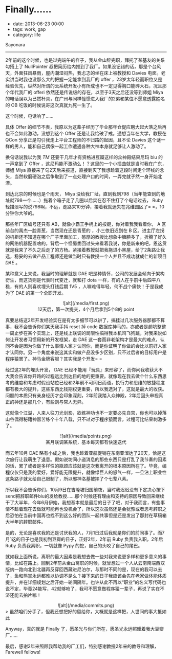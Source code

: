 # Finally……

- date: 2013-06-23 00:00
- tags: work, gap
- category: life

Sayonara

--------------------------

2年前的这个时候，也是过完端午的样子，我从金山辞完职，拜托了某基友的关系勾搭上了 NullPointer 叔把简历给内推到了我厂。如果没记错的话，那是个台风天，外面狂风暴雨，屋内潮湿闷热，我忐忑的坐在床上被教授和 Davies 电面。老实讲当时我也没那么大的把握一定能拿到我厂的 offer ，23岁太年轻而职位又是经验优先，纵然对所谓的云系统开发小有所成也不一定见得胸口能碎大石，况且那个年代我厂的 offeri 依然还是传说级的存在，以至于3天之后还没等到师姐 Miya 的电话误以为已然杯具，在广州与同样憧憬进入我厂的2弟和某位不愿意透露姓名的 OB 吃饭的时候说哥这次真就九死一生了。

这个时候，电话响了……

具体 Offer 的细节不表，我原以为这辈子经历了毕业那年仓促应聘大起大落之后再也不会如此激动，没想到这个 Offer 还是让我给破了戒。遥想当年在大学，教授在 QCon 分享正是勾引我走上平台工程师的不归路的起因，且不论 Davies 这个谜一样的男人，能和自己偶像一起工作遭遇各种大神本身就足够让人激动了。

换句话说我以为我 *TM* 还要干几年才有资格进豆瓣这样的众神殿结果尼玛 biu 的一声拿到了 Offer ，这尼玛能不激动么！？这里的一个小插曲就是当时我在广东，师姐 Miya 直接来了句2天后来报道，直接剿灭了我想趁着这段时间走个环线的念头，当然软磨硬泡之后争取到了一点处理户口的时间，一弄完就孑然一身开始北漂。

到达北京的时候也是个雨天， Miya 没给我厂址，直到我到798（当年能查到的地址就798一个……）拖着个箱子走了几圈以后实在忍不住打了个电话过去， Ruby 轻描淡写的说798啊，不远，走路来10分钟，接着我就迷失在兆维园区了= =，10分钟你大爷的。

那些年厂区编号还只有 AB，就像小霸王手柄上的按键，你对着我我看着你， A 区前台的禹杰一脸青葱，当然现在还是青葱的 ，小三依旧迟到在 B 区。进主厅左拐的机柜还不知道在哪个厂子里面加工，憨厚的教授比想象中腼腆多了，折腾了好久的网络机器配置啥的，背后一个怪蜀黍回过头来看着我说，你是新来的吧，恩这货就是我来了不久之后走了的方杨。紧接着教授就把我拖进小黑屋，给了2条路让我选，稳妥的去做产品工程师还是做当时只有教授一个人并且不成功就成仁的新项目 *DAE* 。

某种意义上来说，我当时的理解就是 DAE 吧是种情怀，公司的发展会倾向于架构衍生，而这货则是代表时代变迁，就和打 dota 一样，有的人在乎前中后四平八稳，有的人则喜欢埋头打钱后期 1V5 ，人嘛难得年轻，何不战个痛快！于是我成为了 DAE 的第一个全职开发。

<center>![alt](/media/first.png)<br />12天后，第一次提交，4个月后拿到5个8的 point </center>

真要总结这2年开发经验实在是有太多细节可以讲了，搞挂过几次服务器那都不算事，我不会告诉你们某天我手抖 reset 掉 code 数据库神马的，亦或者是趟坑整整一周止步在某个实现上，还是线上联调的局限性搞得我本机鸡飞狗跳，对我来说如何让开发者习惯用新的开发框架，走 DAE 这一套而非老架构才是最大的难点，认同不会是因为你做了什么事情人家才认同你，而是你证明了你做的会比以前好人家才认同你。另一个角度来说这其实和做产品没多少区别，只不过后者的目标用户是程序猿罢了。神马金牌客服？其实我是个开发= =

经过这2年的埋头开发， DAE 已经不能用『玩具』来形容了，而你问我收获大不大我会告诉你开路的过程远比到达目的地的更重要。就像现在我去做个什么东西思考的维度和考虑时假设站位已经和2年前不可同日而语，执行力和思维的敏捷程度都有极大的提升，这些东西比钱期权更重要，所以我选对了，这就是最大的收获。问题的本质只有亲身经历才会印象深刻，2年前我踏入众神殿，2年后回头审视真正的神还是那几个，有些则与常人无异。

这就像个江湖，人来人往刀光剑影，欲练神功也不一定要必先自宫，你也可以掉落山谷偶得秘籍神器苦练个十年八载，只不过对于程序猿而言，过程可比结果刺激多了。

<center>![alt](/media/points.png)<br />某月联调某系统，基本每天都有快速迭代</center>

而去年10月 DAE 略有小成之后，我也趁着亚航促销在东南亚溜达了20天，恰是这次旅行让我萌生了退意。假如说坊间小道消息的那些东西只是打乱了我节奏的因素的话，累了或者是多样性的瓶颈应该就是这次我离开的根本原因所在了。毕竟，编程仅仅只是我的爱好，爱好能无限提升，就像绿巨人的怒气一样，一旦沾上职业性这条路子就太给自己限制了，所以邪神洛基被摔了个七荤八素。

所以我不会告诉你们，10月9日在吉隆坡归国前夜，当时我迟迟没有下定决心按下send把辞职邮件biu的发给教授……那个时候还有理由和支持的原因导致回来继续干了大半年，今年6月伊始，我想基本就是最后的日子了吧，对于我而言，有些事情不趁着现在去做就可能再也没机会了，所以这次虽然还是会犹豫或者思考辞职之后恐怕在当前中国再也找不到这么好的团队一起共事但是还是发出了那封在草稿箱大半年的辞职邮件。

是的，无论是喜欢我的还是讨厌我的人，7月1日过后我就是你们的前同事了。而7月1这的日子也是我初到豆瓣的日子，正好2年，2年前 Ruby 负责我入职，2年后 Ruby 负责我离职，一切就像 Pypy 的蛇，自己的头咬了自己的尾巴。

就如我上面所说，离职的最大因素是我想去做一些对我来说更多样和更多意义的事情，比如在路上。回到2年前从金山离职的时候，就曾想过一个人从云南南端西双版纳一路向北到北疆再反穿回西藏进尼泊尔，与那时不同的是，现在的我可以去了，鱼和熊掌永远都难以协调不是么？接下来的日子我应该会先在老家做体能体质提升，并在详细规划之后开始一轮间隔年。也许从此不再以“职业”的名义写代码也说不定，毕竟24能写，42就够呛了，我可不愿意做程序猿一辈子，再说了实在不济还能去拍片嘛！

<center>![alt](/media/commits.png)</center>
> 虽然咱们分手了，但我还想把好的留给你，大概就是这样把，人世间的事大抵如此

Anyway，真的就是 Finally 了，愿圣光与你们所在，愿圣光永远照耀着我大豆瓣厂……

最后，感谢2年来照顾我帮助我的厂工们，特别感谢教授2年来的教导和理解，Farewell fellows!

